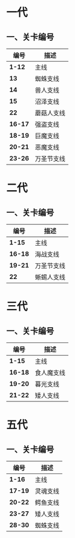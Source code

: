 # 一代
## 一、关卡编号

| **<center>编号</center>** | <center>描述</center> |
| ----------------------- | ------------------- |
| **1-12**                | 主线                  |
| **13**                  | 蜘蛛支线                |
| **14**                  | 兽人支线                |
| **15**                  | 沼泽支线                |
| **22**                  | 蘑菇人支线               |
| **16-17**               | 强盗支线                |
| **18-19**               | 巨魔支线                |
| **20-21**               | 恶魔支线                |
| **23-26**               | 万圣节支线               |

# 二代
## 一、关卡编号

| **<center>编号</center>** | <center>描述</center> |
| ----------------------- | ------------------- |
| **1-15**                | 主线                  |
| **16-18**               | 海战支线                |
| **19-21**               | 万圣节支线               |
| **22**                  | 蜥蜴人支线               |

# 三代
## 一、关卡编号

| <center>编号</center> | <center>描述</center> |
| ------------------- | ------------------- |
| **1-15**            | 主线                  |
| **16-18**           | 食人魔支线               |
| **19-20**           | 暮光支线                |
| **21-22**           | 矮人支线                |

# 五代
## 一、关卡编号

| <center>编号</center> | <center>描述</center> |
| ------------------- | ------------------- |
| **1-16**            | 主线                  |
| **17-19**           | 灵魂支线                |
| **20-22**           | 鳄鱼支线                |
| **23-27**           | 矮人支线                |
| **28-30**           | 蜘蛛支线                |
